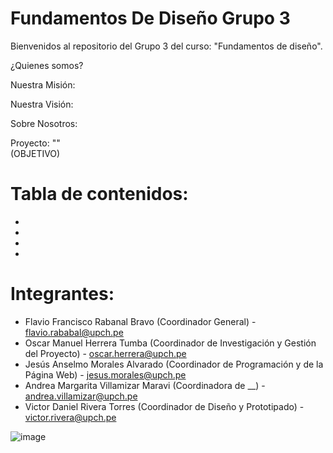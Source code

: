 # Fundamentos De Diseño Grupo 3
Bienvenidos al repositorio del Grupo 3 del curso: "Fundamentos de diseño".  

¿Quienes somos?

Nuestra Misión:

Nuestra Visión:

Sobre Nosotros:


Proyecto: ""  
(OBJETIVO)



# Tabla de contenidos:
-
-
-
-
# Integrantes:
- Flavio Francisco Rabanal Bravo (Coordinador General) - flavio.rababal@upch.pe
- Oscar Manuel Herrera Tumba (Coordinador de Investigación y Gestión del Proyecto) - oscar.herrera@upch.pe
- Jesús Anselmo Morales Alvarado (Coordinador de Programación y de la Página Web) - jesus.morales@upch.pe
- Andrea Margarita Villamizar Maravi (Coordinadora de __) - andrea.villamizar@upch.pe
- Victor Daniel Rivera Torres (Coordinador de Diseño y Prototipado) - victor.rivera@upch.pe 

![image](https://github.com/user-attachments/assets/dc2735cc-b476-41eb-b225-048a50ce7f3c)

